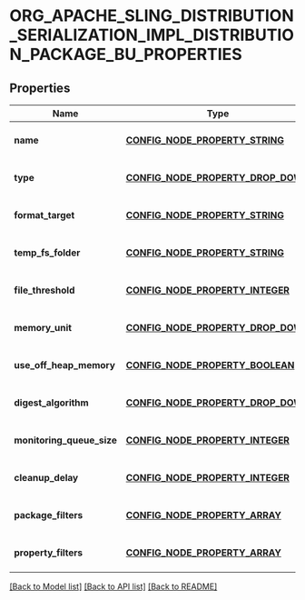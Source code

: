 # ORG_APACHE_SLING_DISTRIBUTION_SERIALIZATION_IMPL_DISTRIBUTION_PACKAGE_BU_PROPERTIES

## Properties
Name | Type | Description | Notes
------------ | ------------- | ------------- | -------------
**name** | [**CONFIG_NODE_PROPERTY_STRING**](configNodePropertyString.md) |  | [optional] [default to null]
**type** | [**CONFIG_NODE_PROPERTY_DROP_DOWN**](configNodePropertyDropDown.md) |  | [optional] [default to null]
**format_target** | [**CONFIG_NODE_PROPERTY_STRING**](configNodePropertyString.md) |  | [optional] [default to null]
**temp_fs_folder** | [**CONFIG_NODE_PROPERTY_STRING**](configNodePropertyString.md) |  | [optional] [default to null]
**file_threshold** | [**CONFIG_NODE_PROPERTY_INTEGER**](configNodePropertyInteger.md) |  | [optional] [default to null]
**memory_unit** | [**CONFIG_NODE_PROPERTY_DROP_DOWN**](configNodePropertyDropDown.md) |  | [optional] [default to null]
**use_off_heap_memory** | [**CONFIG_NODE_PROPERTY_BOOLEAN**](configNodePropertyBoolean.md) |  | [optional] [default to null]
**digest_algorithm** | [**CONFIG_NODE_PROPERTY_DROP_DOWN**](configNodePropertyDropDown.md) |  | [optional] [default to null]
**monitoring_queue_size** | [**CONFIG_NODE_PROPERTY_INTEGER**](configNodePropertyInteger.md) |  | [optional] [default to null]
**cleanup_delay** | [**CONFIG_NODE_PROPERTY_INTEGER**](configNodePropertyInteger.md) |  | [optional] [default to null]
**package_filters** | [**CONFIG_NODE_PROPERTY_ARRAY**](configNodePropertyArray.md) |  | [optional] [default to null]
**property_filters** | [**CONFIG_NODE_PROPERTY_ARRAY**](configNodePropertyArray.md) |  | [optional] [default to null]

[[Back to Model list]](../README.md#documentation-for-models) [[Back to API list]](../README.md#documentation-for-api-endpoints) [[Back to README]](../README.md)


